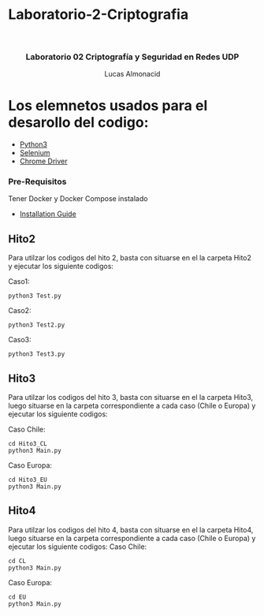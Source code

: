 # Laboratorio-2-Criptografia
<br />
<div align="center">

  <h3 align="center"> Laboratorio 02 Criptografía y Seguridad en Redes UDP</h3>

  <p align="center">
    Lucas Almonacid
  </p>
</div>

# Los elemnetos usados para el desarollo del codigo:

* [Python3](https://www.python.org)
* [Selenium](https://www.selenium.dev)
* [Chrome Driver](https://chromedriver.chromium.org)


### Pre-Requisitos

Tener Docker y Docker Compose instalado
* [Installation Guide](https://docs.docker.com/compose/install/)

## Hito2

Para utilzar los codigos del hito 2, basta con situarse en el la carpeta Hito2 y ejecutar los siguiente codigos:

Caso1:
```
python3 Test.py
```
Caso2:
```
python3 Test2.py
```
Caso3:
```
python3 Test3.py
```
## Hito3
Para utilzar los codigos del hito 3, basta con situarse en el la carpeta Hito3, luego situarse en la carpeta correspondiente a cada caso (Chile o Europa) y ejecutar los siguiente codigos:

Caso Chile:
```
cd Hito3_CL
python3 Main.py
```
Caso Europa:
```
cd Hito3_EU
python3 Main.py
```
## Hito4
Para utilzar los codigos del hito 4, basta con situarse en el la carpeta Hito4, luego situarse en la carpeta correspondiente a cada caso (Chile o Europa) y ejecutar los siguiente codigos:
Caso Chile:
```
cd CL
python3 Main.py
```
Caso Europa:
```
cd EU
python3 Main.py
```
